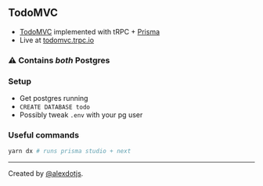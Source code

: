 ## TodoMVC


- [TodoMVC](https://todomvc.com/) implemented with tRPC + [Prisma](https://prisma.io)
- Live at [todomvc.trpc.io](https://todomvc.trpc.io)

### :warning: Contains _both_ Postgres


### Setup

- Get postgres running
- `CREATE DATABASE todo`
- Possibly tweak `.env` with your pg user


### Useful commands

```bash
yarn dx # runs prisma studio + next
```

---

Created by [@alexdotjs](https://twitter.com/alexdotjs).
